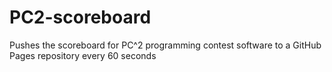 # PC2-scoreboard
Pushes the scoreboard for PC^2 programming contest software to a GitHub Pages repository every 60 seconds
